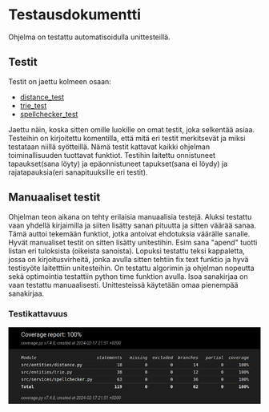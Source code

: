 # Testausdokumentti
Ohjelma on testattu automatisoidulla unittesteillä.

## Testit
Testit on jaettu kolmeen osaan:
- [distance_test](../src/tests/distance_test.py)
- [trie_test](../src/tests/trie_test.py)
- [spellchecker_test](../src/tests/spellchecker_test.py)

Jaettu näin, koska sitten omille luokille on omat testit, joka selkentää asiaa. Testeihin on kirjoitettu komentilla, että mitä eri testit merkitsevät ja miksi testataan niillä syötteillä.
Nämä testit kattavat kaikki ohjelman toiminallisuuden tuottavat funktiot. Testihin laitettu onnistuneet tapaukset(sana löyty) ja epäonnistuneet tapukset(sana ei löydy) ja rajatapauksia(eri sanapituuksille eri testit).

## Manuaaliset testit
Ohjelman teon aikana on tehty erilaisia manuaalisia testejä. Aluksi testattu vaan yhdellä kirjaimilla ja siiten lisätty sanan pituutta ja sitten väärää sanaa. Tämä auttoi tekemään funktiot, jotka antoivat ehdotuksia väärälle sanalle. Hyvät manualiset testit on sitten lisätty unitestihin. Esim sana "apend" tuotti listan eri tuloksista (oikeista sanoista). Lopuksi testattu teksi kappaletta, jossa on kirjoitusvirheitä, jonka avulla sitten tehtiin fix text funktio ja hyvä testisyöte laitetttiin unitesteihin.
On testattu algorimin ja ohjelman nopeutta sekä optimointia testattiin python time funktion avulla. Isoa sanakirjaa on vaan testattu manuaalisesti. Unittesteissä käytetään omaa pienempää sanakirjaa.

### Testikattavuus
![Coverage_report](coverage_report.png)
